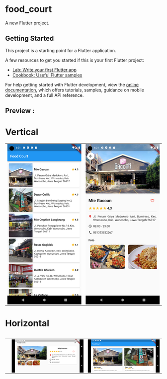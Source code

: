 # food_court

A new Flutter project.

## Getting Started

This project is a starting point for a Flutter application.

A few resources to get you started if this is your first Flutter project:

- [Lab: Write your first Flutter app](https://docs.flutter.dev/get-started/codelab)
- [Cookbook: Useful Flutter samples](https://docs.flutter.dev/cookbook)

For help getting started with Flutter development, view the
[online documentation](https://docs.flutter.dev/), which offers tutorials,
samples, guidance on mobile development, and a full API reference.

## Preview :

# Vertical
<table>
    <tr>
        <td><img src="screenshots/Screenshot_1696418471.png" align="center" alt="4"</td>
        <td><img src="screenshots/Screenshot_1696418474.png" align="center" alt="4"</td>
    </tr>
<table>

# Horizontal
<table>
  <td>
      <td><img src="screenshots/Screenshot_1696418422.png" align="center" alt="4"</td>
      <td><img src="screenshots/Screenshot_1696418664.png" align="center" alt="4"</td>
  </td>
</table>
